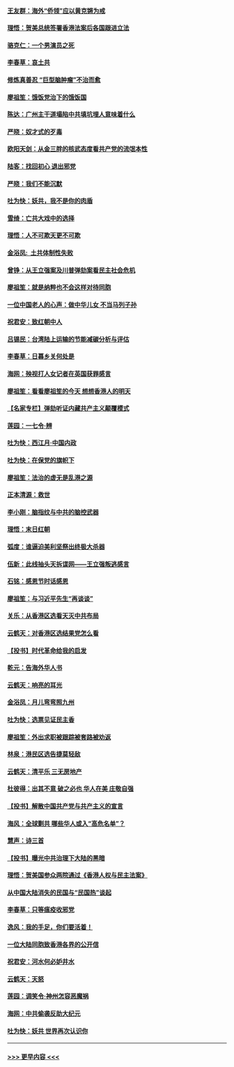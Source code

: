 #### [王友群：海外“侨领”应以黄克锵为戒](../pages/nsc993/n11706176.md?t=12081101) 
#### [理悟：贺美总统签署香港法案后各国跟进立法](../pages/nsc993/n11706853.md?t=12081101) 
#### [骆克仁：一个男演员之死](../pages/nsc993/n11706677.md?t=12081101) 
#### [李春草：哀土共](../pages/nsc993/n11706255.md?t=12081101) 
#### [修炼真善忍 “巨型脑肿瘤”不治而愈](../pages/nsc993/n11705340.md?t=12081101) 
#### [廖祖笙：饿饭党治下的饿饭国](../pages/nsc993/n11705085.md?t=12081101) 
#### [陈达：广州主干道塌陷中共填坑埋人意味着什么](../pages/nsc993/n11705046.md?t=12081101) 
#### [严晓：奴才式的歹毒](../pages/nsc993/n11704826.md?t=12081101) 
#### [欧阳天剑：从金三胖的核武态度看共产党的流氓本性](../pages/nsc993/n11702238.md?t=12081101) 
#### [陆客：找回初心 退出邪党](../pages/nsc993/n11702213.md?t=12081101) 
#### [严晓：我们不能沉默](../pages/nsc993/n11702110.md?t=12081101) 
#### [吐为快：妖共，我不是你的肉盾](../pages/nsc993/n11701366.md?t=12081101) 
#### [雪绮：亡共大戏中的选择](../pages/nsc993/n11699922.md?t=12081101) 
#### [理悟：人不可欺天更不可欺](../pages/nsc993/n11699657.md?t=12081101) 
#### [金浴凤:  土共体制性失败](../pages/nsc993/n11699361.md?t=12081101) 
#### [曾铮：从王立强案及川普弹劾案看民主社会危机](../pages/nsc993/n11699318.md?t=12081101) 
#### [廖祖笙：就是纳粹也不会这样对待同胞](../pages/nsc993/n11697658.md?t=12081101) 
#### [一位中国老人的心声：做中华儿女 不当马列子孙](../pages/nsc993/n11697525.md?t=12081101) 
#### [祝君安：致红朝中人](../pages/nsc993/n11697518.md?t=12081101) 
#### [吕锡民：台湾陆上运输的节能减碳分析与评估](../pages/nsc993/n11694983.md?t=12081101) 
#### [李春草：日暮乡关何处是](../pages/nsc993/n11694805.md?t=12081101) 
#### [海网：殃视打人女记者在英国获罪感言](../pages/nsc993/n11693832.md?t=12081101) 
#### [廖祖笙：看看廖祖笙的今天 想想香港人的明天](../pages/nsc993/n11693707.md?t=12081101) 
#### [【名家专栏】弹劾听证内藏共产主义颠覆模式](../pages/nsc993/n11693563.md?t=12081101) 
#### [莲园：一七令‧辨](../pages/nsc993/n11692558.md?t=12081101) 
#### [吐为快：西江月·中国内政](../pages/nsc993/n11692071.md?t=12081101) 
#### [吐为快：在保党的旗帜下](../pages/nsc993/n11691188.md?t=12081101) 
#### [廖祖笙：法治的虚无是乱港之源](../pages/nsc993/n11690605.md?t=12081101) 
#### [正本清源：救世](../pages/nsc993/n11689134.md?t=12081101) 
#### [李小刚：脑指纹与中共的脑控武器](../pages/nsc993/n11688900.md?t=12081101) 
#### [理悟：末日红朝](../pages/nsc993/n11688829.md?t=12081101) 
#### [弧度：谁逼迫美利坚祭出终极大杀器](../pages/nsc993/n11688735.md?t=12081101) 
#### [伍新：此线抽头天拆谍网——王立强叛逃感言](../pages/nsc993/n11687981.md?t=12081101) 
#### [石铭：感恩节时话感恩](../pages/nsc993/n11687568.md?t=12081101) 
#### [廖祖笙：与习近平先生“再谈谈”](../pages/nsc993/n11687005.md?t=12081101) 
#### [关乐：从香港区选看天灭中共布局](../pages/nsc993/n11686647.md?t=12081101) 
#### [云鹤天：对香港区选结果党怎么看](../pages/nsc993/n11686216.md?t=12081101) 
#### [【投书】时代革命给我的启发](../pages/nsc993/n11684287.md?t=12081101) 
#### [乾元：告海外华人书](../pages/nsc993/n11684044.md?t=12081101) 
#### [云鹤天：响亮的耳光](../pages/nsc993/n11684254.md?t=12081101) 
#### [金浴凤：月儿弯弯照九州](../pages/nsc993/n11684231.md?t=12081101) 
#### [吐为快：选票见证民主香](../pages/nsc993/n11684206.md?t=12081101) 
#### [廖祖笙：外出求职被跟踪被套路被劝返](../pages/nsc993/n11683874.md?t=12081101) 
#### [林泉：港民区选告捷莫轻敌](../pages/nsc993/n11683930.md?t=12081101) 
#### [云鹤天：清平乐 三无房地产](../pages/nsc993/n11681521.md?t=12081101) 
#### [杜彼得：出其不意 破之必也 华人在美 庄敬自强](../pages/nsc993/n11679554.md?t=12081101) 
#### [【投书】解散中国共产党与共产主义的宣言](../pages/nsc993/n11679177.md?t=12081101) 
#### [海风：全球剿共 哪些华人或入“高危名单”？](../pages/nsc993/n11678617.md?t=12081101) 
#### [慧声：诗三首](../pages/nsc993/n11678848.md?t=12081101) 
#### [【投书】曝光中共治理下大陆的黑暗](../pages/nsc993/n11678674.md?t=12081101) 
#### [理悟：贺美国参众两院通过《香港人权与民主法案》](../pages/nsc993/n11678104.md?t=12081101) 
#### [从中国大陆消失的民国与“民国热”谈起](../pages/nsc993/n11678075.md?t=12081101) 
#### [李春草：只等瘟疫收邪党](../pages/nsc993/n11677308.md?t=12081101) 
#### [逸风：我的手足，你们要活着！](../pages/nsc993/n11676352.md?t=12081101) 
#### [一位大陆同胞致香港各界的公开信](../pages/nsc993/n11675761.md?t=12081101) 
#### [祝君安：河水何必妒井水](../pages/nsc993/n11675746.md?t=12081101) 
#### [云鹤天：天怒](../pages/nsc993/n11675718.md?t=12081101) 
#### [莲园：调笑令‧神州怎容恶魔祸](../pages/nsc993/n11675648.md?t=12081101) 
#### [海网：中共偷袭反助大纪元](../pages/nsc993/n11673515.md?t=12081101) 
#### [吐为快：妖共 世界再次认识你](../pages/nsc993/n11673506.md?t=12081101) 

----
#### [ >>> 更早内容 <<< ](../indexes/nsc993-earlier.md)
